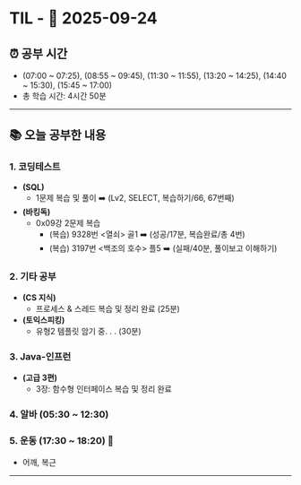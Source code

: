 # TIL - 📅 2025-09-24

## ⏰ 공부 시간
- (07:00 ~ 07:25), (08:55 ~ 09:45), (11:30 ~ 11:55), (13:20 ~ 14:25), (14:40 ~ 15:30), (15:45 ~ 17:00)
- 총 학습 시간: 4시간 50분

---

## 📚 오늘 공부한 내용
### 1. 코딩테스트
- **(SQL)**
  - 1문제 복습 및 풀이 ➡️ (Lv2, SELECT, 복습하기/66, 67번째)
- **(바킹독)**
  - 0x09강 2문제 복습
    - (복습) 9328번 <열쇠> 골1 ➡️ (성공/17분, 복습완료/총 4번)
    - (복습) 3197번 <백조의 호수> 플5 ➡️ (실패/40분, 풀이보고 이해하기)

### 2. 기타 공부
- **(CS 지식)**
  - 프로세스 & 스레드 복습 및 정리 완료 (25분)
- **(토익스피킹)**
  - 유형2 템플릿 암기 중. . . (30분)

### 3. Java-인프런
- **(고급 3편)**
  - 3장: 함수형 인터페이스 복습 및 정리 완료

### 4. 알바 (05:30 ~ 12:30)

### 5. 운동 (17:30 ~ 18:20) 👟
- 어깨, 복근

---
